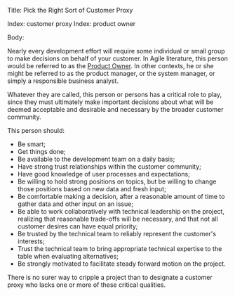 Title: Pick the Right Sort of Customer Proxy

Index: customer proxy
Index: product owner

Body:

Nearly every development effort will require some individual or small group to make decisions on behalf of your customer. In Agile literature, this person would be referred to as the <a href="http://www.scaledagileframework.com/product-owner/" class="reflink" target="ref">Product Owner</a>. In other contexts, he or she might be referred to as the product manager, or the system manager, or simply a responsible business analyst.

Whatever they are called, this person or persons has a critical role to play, since they must ultimately make important decisions about what will be deemed acceptable and desirable and necessary by the broader customer community.

This person should:

* Be smart;
* Get things done;
* Be available to the development team on a daily basis;
* Have strong trust relationships within the customer community;
* Have good knowledge of user processes and expectations;
* Be willing to hold strong positions on topics, but be willing to change those positions based on new data and fresh input;
* Be comfortable making a decision, after a reasonable amount of time to gather data and other input on an issue;
* Be able to work collaboratively with technical leadership on the project,  realizing that reasonable trade-offs will be necessary, and that not all customer desires can have equal priority;
* Be trusted by the technical team to reliably represent the customer's interests;
* Trust the technical team to bring appropriate technical expertise to the table when evaluating alternatives;
* Be strongly motivated to facilitate steady forward motion on the project.

There is no surer way to cripple a project than to designate a customer proxy who lacks one or more of these critical qualities.
